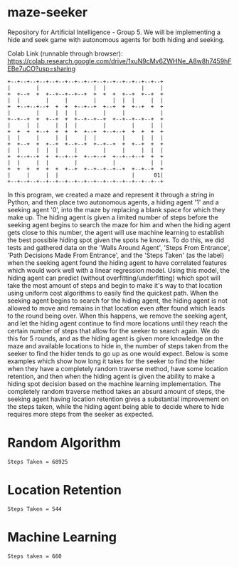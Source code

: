 # maze-seeker
Repository for Artificial Intelligence - Group 5. We will be implementing a hide and seek game with autonomous agents for both hiding and seeking.

Colab Link (runnable through browser): https://colab.research.google.com/drive/1xuN9cMv6ZWHNe_A8w8h7459hFEBe7uCO?usp=sharing

```
+--+--+--+--+--+--+--+--+--+--+--+--+--+--+--+--+
|        |                 |  |           |     |
+  +--+  +  +--+--+--+--+  +  +  +  +--+  +--+  +
|  |        |     |        |     |  |  |     |  |
+  +--+--+--+  +  +  +--+--+  +--+  +  +--+  +  +
|        |     |  |  |        |     |           |
+--+--+  +  +--+  +  +--+--+--+  +--+--+--+--+  +
|     |  |     |  |  |        |        |     |  |
+  +  +  +--+  +  +  +  +--+  +--+--+  +  +  +  +
|  |     |     |  |     |  |        |     |  |  |
+  +--+  +  +--+  +--+--+  +--+--+  +  +--+  +  +
|  |     |  |  |     |        |     |     |  |  |
+  +--+--+  +  +--+--+  +--+--+  +--+--+--+  +  +
|  |     |  |        |           |           |  |
+  +  +  +  +  +  +--+  +--+--+--+--+  +--+--+  +
|     |     |  |                       |      01|
+--+--+--+--+--+--+--+--+--+--+--+--+--+--+--+--+
```

In this program, we created a maze and represent it through a string in Python, and then place two autonomous agents, a hiding agent '1' and a seeking agent '0', into the maze by replacing a blank space for which they make up. The hiding agent is given a limited number of steps before the seeking agent begins to search the maze for him and when the hiding agent gets close to this number, the agent will use machine learning to establish the best possible hiding spot given the spots he knows. To do this, we did tests and gathered data on the 'Walls Around Agent', 'Steps From Entrance', 'Path Decisions Made From Entrance', and the 'Steps Taken' (as the label) when the seeking agent found the hiding agent to have correlated features which would work well with a linear regression model. Using this model, the hiding agent can predict (without overfitting/underfitting) which spot will take the most amount of steps and begin to make it's way to that location using uniform cost algorithms to easily find the quickest path. When the seeking agent begins to search for the hiding agent, the hiding agent is not allowed to move and remains in that location even after found which leads to the round being over. When this happens, we remove the seeking agent, and let the hiding agent continue to find more locations until they reach the certain number of steps that allow for the seeker to search again. We do this for 5 rounds, and as the hiding agent is given more knowledge on the maze and available locations to hide in, the number of steps taken from the seeker to find the hider tends to go up as one would expect. Below is some examples which show how long it takes for the seeker to find the hider when they have a completely random traverse method, have some location retention, and then when the hiding agent is given the ability to make a hiding spot decision based on the machine learning implementation. The completely random traverse method takes an absurd amount of steps, the seeking agent having location retention gives a substantial improvement on the steps taken, while the hiding agent being able to decide where to hide requires more steps from the seeker as expected. 

# Random Algorithm
```
Steps Taken = 68925
```

# Location Retention
```
Steps Taken = 544
```

# Machine Learning
```
Steps taken = 660
```
